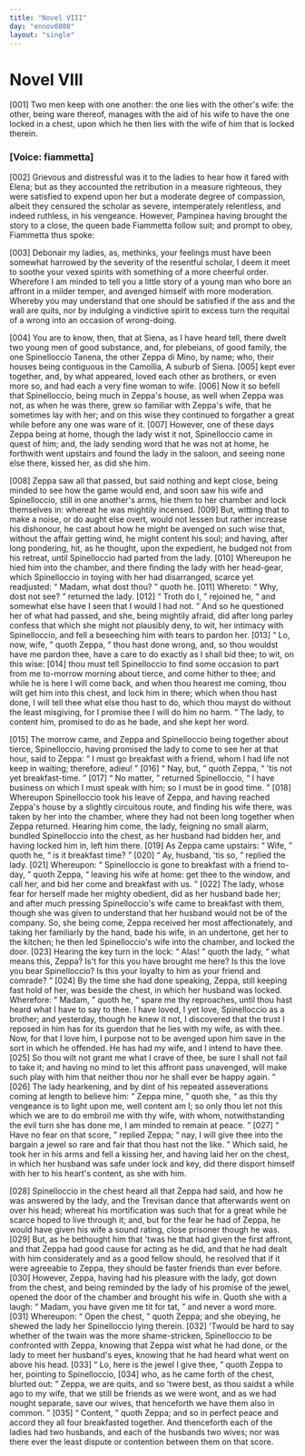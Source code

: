 ```yaml
---
title: "Novel VIII"
day: "ennov0808"
layout: "single"
---
```

<div id="nov0808" type="novella" who="fiammetta">
 <h1>
  Novel VIII
 </h1>
 <argument>
  <p>
   <a name="p08080001">
    [001]
   </a>
   Two men keep with one another: the one
	lies with the other's
	wife: the other, being ware thereof, manages with the
	aid of his wife to have the one locked in a chest, upon
	which he then lies with the wife of him that is locked
	therein.
  </p>
 </argument>
 <p>
  <h3>
   [Voice: fiammetta]
  </h3>
 </p>
 <div3 type="commentary" who="author">
  <p>
   <a name="p08080002">
    [002]
   </a>
   Grievous
   and distressful was it to
      the ladies to hear how it fared
      with Elena; but as they accounted the retribution in a measure
      righteous, they were satisfied to expend upon her but a moderate
      degree of compassion, albeit they censured the scholar as severe,
      intemperately relentless, and indeed ruthless, in his vengeance.
      However, Pampinea having brought the story to a close, the queen
      bade Fiammetta follow suit; and prompt to obey, Fiammetta thus
      spoke:
  </p>
 </div3>
 <div3 type="commentary" who="fiammetta">
  <p>
   <a name="p08080003">
    [003]
   </a>
   Debonair my ladies, as, methinks, your feelings must have
	been somewhat harrowed by the severity of the resentful scholar, I
	deem it meet to soothe your vexed spirits with something of a more
	cheerful order. Wherefore I am minded to tell you a little story of
	a young man who bore an affront in a milder temper, and avenged
	himself with more moderation. Whereby you may understand that
	one should be satisfied if the ass and the wall are quits, nor by
	indulging a vindictive spirit to excess turn the requital of a wrong
	into an occasion of wrong-doing.
  </p>
 </div3>
 <p>
  <a name="p08080004">
   [004]
  </a>
  You are to know, then, that at Siena,
 as I have heard tell, there dwelt two young men of good substance,
 and, for plebeians, of good family, the one Spinelloccio Tanena, the
 other Zeppa di Mino, by name; who, their houses being contiguous
 in the Camollia,
  <note>
   A suburb of Siena.
  </note>
  <a name="p08080005">
   [005]
  </a>
  kept ever together, and, by
 what appeared, loved
 each other as brothers, or even more so, and had each a very fine
  woman to wife.
  <a name="p08080006">
   [006]
  </a>
  Now it so befell that Spinelloccio, being much in
 Zeppa's house, as well when Zeppa was not, as when he was there,
 grew so familiar with Zeppa's wife, that he sometimes lay with her;
 and on this wise they continued to forgather a great while before any
 one was ware of it.
  <a name="p08080007">
   [007]
  </a>
  However, one of these days Zeppa being at
 home, though the lady wist it not, Spinelloccio came in quest of
 him; and, the lady sending word that he was not at home, he forthwith
 went upstairs and found the lady in the saloon, and seeing none
 else there, kissed her, as did she him.
 </p>
 <p>
  <a name="p08080008">
   [008]
  </a>
  Zeppa saw all that passed, but said nothing and kept close, being
 minded to see how the game would end, and soon saw his wife and
 Spinelloccio, still in one another's arms, hie them to her chamber and
 lock themselves in: whereat he was mightily incensed.
  <a name="p08080009">
   [009]
  </a>
  But, witting
 that to make a noise, or do aught else overt, would not lessen but
 rather increase his dishonour, he cast about how he might be avenged
 on such wise that, without the affair getting wind, he might content
 his soul; and having, after long pondering, hit, as he thought, upon
 the expedient, he budged not from his retreat, until Spinelloccio had
 parted from the lady.
  <a name="p08080010">
   [010]
  </a>
  Whereupon he hied him into the chamber,
 and there finding the lady with her head-gear, which Spinelloccio in
 toying with her had disarranged, scarce yet readjusted:
  <q direct="unspecified">
   Madam,
 what dost thou?
  </q>
  quoth he.
  <a name="p08080011">
   [011]
  </a>
  Whereto:
  <q direct="unspecified">
   Why, dost not see?
  </q>
  returned the lady.
  <a name="p08080012">
   [012]
  </a>
  <q direct="unspecified">
   Troth do I,
  </q>
  rejoined he,
  <q direct="unspecified">
   and somewhat else
 have I seen that I would I had not.
  </q>
  And so he questioned her of
 what had passed, and she, being mightily afraid, did after long parley
 confess that which she might not plausibly deny, to wit, her intimacy
 with Spinelloccio, and fell a beseeching him with tears to pardon her.
  <a name="p08080013">
   [013]
  </a>
  <q direct="unspecified">
   Lo, now, wife,
  </q>
  quoth Zeppa,
  <q direct="unspecified">
   thou hast done wrong, and, so thou
 wouldst have me pardon thee, have a care to do exactly as I shall bid
 thee; to wit, on this wise:
   <a name="p08080014">
    [014]
   </a>
   thou must tell Spinelloccio to find some
 occasion to part from me to-morrow morning about tierce, and come
 hither to thee; and while he is here I will come back, and when
 thou hearest me coming, thou wilt get him into this chest, and lock
 him in there; which when thou hast done, I will tell thee what else
 thou hast to do, which thou mayst do without the least misgiving,
 for I promise thee I will do him no harm.
  </q>
  The lady, to content
 him, promised to do as he bade, and she kept her word.
 </p>
 <p>
  <a name="p08080015">
   [015]
  </a>
  The morrow came, and Zeppa and Spinelloccio being together
  about tierce, Spinelloccio, having promised the lady to come to see
 her at that hour, said to Zeppa:
  <q direct="unspecified">
   I must go breakfast with a
 friend, whom I had life not keep in waiting; therefore, adieu!
  </q>
  <a name="p08080016">
   [016]
  </a>
  <q direct="unspecified">
   Nay, but,
  </q>
  quoth Zeppa,
  <q direct="unspecified">
   'tis not yet breakfast-time.
  </q>
  <a name="p08080017">
   [017]
  </a>
  <q direct="unspecified">
   No
 matter,
  </q>
  returned Spinelloccio,
  <q direct="unspecified">
   I have business on which I must
 speak with him; so I must be in good time.
  </q>
  <a name="p08080018">
   [018]
  </a>
  Whereupon Spinelloccio
 took his leave of Zeppa, and having reached Zeppa's house by
 a slightly circuitous route, and finding his wife there, was taken by
 her into the chamber, where they had not been long together when
 Zeppa returned. Hearing him come, the lady, feigning no small
 alarm, bundled Spinelloccio into the chest, as her husband had bidden
 her, and having locked him in, left him there.
  <a name="p08080019">
   [019]
  </a>
  As Zeppa came
 upstairs:
  <q direct="unspecified">
   Wife,
  </q>
  quoth he,
  <q direct="unspecified">
   is it breakfast time?
  </q>
  <a name="p08080020">
   [020]
  </a>
  <q direct="unspecified">
   Ay, husband, 'tis so,
  </q>
  replied the lady.
  <a name="p08080021">
   [021]
  </a>
  Whereupon:
  <q direct="unspecified">
   Spinelloccio is
 gone to breakfast with a friend to-day,
  </q>
  quoth Zeppa,
  <q direct="unspecified">
   leaving his
 wife at home: get thee to the window, and call her, and bid her
 come and breakfast with us.
  </q>
  <a name="p08080022">
   [022]
  </a>
  The lady, whose fear for herself made
 her mighty obedient, did as her husband bade her; and after much
 pressing Spinelloccio's wife came to breakfast with them, though she
 was given to understand that her husband would not be of the company.
 So, she being come, Zeppa received her most affectionately,
 and taking her familiarly by the hand, bade his wife, in an undertone,
 get her to the kitchen; he then led Spinelloccio's wife into the
 chamber, and locked the door.
  <a name="p08080023">
   [023]
  </a>
  Hearing the key turn in the lock:
  <q direct="unspecified">
   Alas!
  </q>
  quoth the lady,
  <q direct="unspecified">
   what means this, Zeppa? Is't for this you
 have brought me here? Is this the love you bear Spinelloccio? Is
 this your loyalty to him as your friend and comrade?
  </q>
  <a name="p08080024">
   [024]
  </a>
  By the time
 she had done speaking, Zeppa, still keeping fast hold of her, was
 beside the chest, in which her husband was locked. Wherefore:
  <q direct="unspecified">
   Madam,
  </q>
  quoth he,
  <q direct="unspecified">
   spare me thy reproaches, until thou hast
 heard what I have to say to thee. I have loved, I yet love, Spinelloccio
 as a brother; and yesterday, though he knew it not, I discovered
 that the trust I reposed in him has for its guerdon that he
 lies with my wife, as with thee. Now, for that I love him, I purpose
 not to be avenged upon him save in the sort in which he
 offended. He has had my wife, and I intend to have thee.
   <a name="p08080025">
    [025]
   </a>
   So thou
 wilt not grant me what I crave of thee, be sure I shall not fail to
 take it; and having no mind to let this affront pass unavenged, will
   make such play with him that neither thou nor he shall ever be
 happy again.
  </q>
  <a name="p08080026">
   [026]
  </a>
  The lady hearkening, and by dint of his repeated
 asseverations coming at length to believe him:
  <q direct="unspecified">
   Zeppa mine,
  </q>
  quoth she,
  <q direct="unspecified">
   as this thy vengeance is to light upon me, well content
 am I; so only thou let not this which we are to do embroil me with
 thy wife, with whom, notwithstanding the evil turn she has done
 me, I am minded to remain at peace.
  </q>
  <a name="p08080027">
   [027]
  </a>
  <q direct="unspecified">
   Have no fear on that
 score,
  </q>
  replied Zeppa;
  <q direct="unspecified">
   nay, I will give thee into the bargain a
 jewel so rare and fair that thou hast not the like.
  </q>
  Which said,
 he took her in his arms and fell a kissing her, and having laid her
 on the chest, in which her husband was safe under lock and key,
 did there disport himself with her to his heart's content, as she with
 him.
 </p>
 <p>
  <a name="p08080028">
   [028]
  </a>
  Spinelloccio in the chest heard all that Zeppa had said, and how
 he was answered by the lady, and the Trevisan dance that afterwards
 went on over his head; whereat his mortification was such that for
 a great while he scarce hoped to live through it; and, but for the fear
 he had of Zeppa, he would have given his wife a sound rating, close
 prisoner though he was.
  <a name="p08080029">
   [029]
  </a>
  But, as he bethought him that 'twas he
 that had given the first affront, and that Zeppa had good cause for
 acting as he did, and that he had dealt with him considerately and
 as a good fellow should, he resolved that if it were agreeable to
 Zeppa, they should be faster friends than ever before.
  <a name="p08080030">
   [030]
  </a>
  However,
 Zeppa, having had his pleasure with the lady, got down from the
 chest, and being reminded by the lady of his promise of the jewel,
 opened the door of the chamber and brought his wife in. Quoth
 she with a laugh:
  <q direct="unspecified">
   Madam, you have given me tit for tat,
  </q>
  and
 never a word more.
  <a name="p08080031">
   [031]
  </a>
  Whereupon:
  <q direct="unspecified">
   Open the chest,
  </q>
  quoth
 Zeppa; and she obeying, he shewed the lady her Spinelloccio lying
 therein.
  <a name="p08080032">
   [032]
  </a>
  'Twould be hard to say whether of the twain was the
 more shame-stricken, Spinelloccio to be confronted with Zeppa,
 knowing that Zeppa wist what he had done, or the lady to meet her
 husband's eyes, knowing that he had heard what went on above his
 head.
  <a name="p08080033">
   [033]
  </a>
  <q direct="unspecified">
   Lo, here is the jewel I give thee,
  </q>
  quoth Zeppa to her,
 pointing to Spinelloccio,
  <a name="p08080034">
   [034]
  </a>
  who, as he came forth of the chest, blurted
 out:
  <q direct="unspecified">
   Zeppa, we are quits, and so 'twere best, as thou saidst a while
 ago to my wife, that we still be friends as we were wont, and as we
 had nought separate, save our wives, that henceforth we have them
   also in common.
  </q>
  <a name="p08080035">
   [035]
  </a>
  <q direct="unspecified">
   Content,
  </q>
  quoth Zeppa; and so in perfect
 peace and accord they all four breakfasted together. And thenceforth
 each of the ladies had two husbands, and each of the husbands two
 wives; nor was there ever the least dispute or contention between
 them on that score.
 </p>
</div>